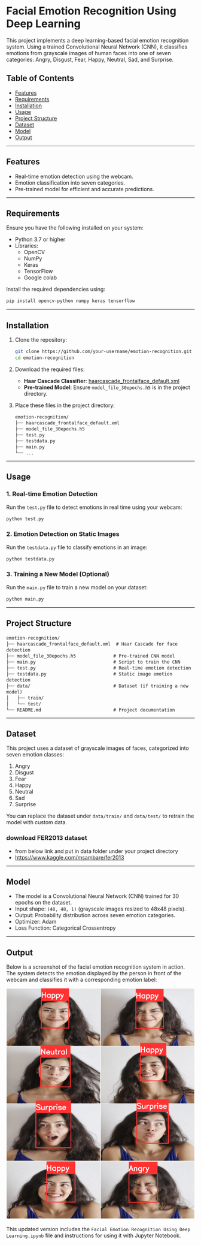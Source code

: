 # Facial Emotion Recognition Using Deep Learning

This project implements a deep learning-based facial emotion recognition system. Using a trained Convolutional Neural Network (CNN), it classifies emotions from grayscale images of human faces into one of seven categories: Angry, Disgust, Fear, Happy, Neutral, Sad, and Surprise.

## Table of Contents
- [Features](#features)
- [Requirements](#requirements)
- [Installation](#installation)
- [Usage](#usage)
- [Project Structure](#project-structure)
- [Dataset](#dataset)
- [Model](#model)
- [Output](#ouput)
---

## Features
- Real-time emotion detection using the webcam.
- Emotion classification into seven categories.
- Pre-trained model for efficient and accurate predictions.

---

## Requirements
Ensure you have the following installed on your system:
- Python 3.7 or higher
- Libraries:
  - OpenCV
  - NumPy
  - Keras
  - TensorFlow
  - Google colab

Install the required dependencies using:
```bash
pip install opencv-python numpy keras tensorflow
```

---

## Installation
1. Clone the repository:
   ```bash
   git clone https://github.com/your-username/emotion-recognition.git
   cd emotion-recognition
   ```

2. Download the required files:
   - **Haar Cascade Classifier**: [haarcascade_frontalface_default.xml](https://github.com/opencv/opencv/blob/master/data/haarcascades/haarcascade_frontalface_default.xml)
   - **Pre-trained Model**: Ensure `model_file_30epochs.h5` is in the project directory.

3. Place these files in the project directory:
   ```
   emotion-recognition/
   ├── haarcascade_frontalface_default.xml
   ├── model_file_30epochs.h5
   ├── test.py
   ├── testdata.py
   ├── main.py
   └── ...
   ```

---

## Usage
### 1. Real-time Emotion Detection
Run the `test.py` file to detect emotions in real time using your webcam:
```bash
python test.py
```

### 2. Emotion Detection on Static Images
Run the `testdata.py` file to classify emotions in an image:
```bash
python testdata.py
```

### 3. Training a New Model (Optional)
Run the `main.py` file to train a new model on your dataset:
```bash
python main.py
```

---

## Project Structure
```
emotion-recognition/
├── haarcascade_frontalface_default.xml  # Haar Cascade for face detection
├── model_file_30epochs.h5              # Pre-trained CNN model
├── main.py                             # Script to train the CNN
├── test.py                             # Real-time emotion detection
├── testdata.py                         # Static image emotion detection
├── data/                               # Dataset (if training a new model)
│   ├── train/
│   └── test/
└── README.md                           # Project documentation
```

---


## Dataset
This project uses a dataset of grayscale images of faces, categorized into seven emotion classes:
1. Angry
2. Disgust
3. Fear
4. Happy
5. Neutral
6. Sad
7. Surprise

You can replace the dataset under `data/train/` and `data/test/` to retrain the model with custom data.

### download FER2013 dataset
- from below link and put in data folder under your project directory
- https://www.kaggle.com/msambare/fer2013
---

## Model
- The model is a Convolutional Neural Network (CNN) trained for 30 epochs on the dataset.
- Input shape: `(48, 48, 1)` (grayscale images resized to 48x48 pixels).
- Output: Probability distribution across seven emotion categories.
- Optimizer: Adam
- Loss Function: Categorical Crossentropy
---
## Output 
Below is a screenshot of the facial emotion recognition system in action. The system detects the emotion displayed by the person in front of the webcam and classifies it with a corresponding emotion label:

![Emotion Recognition Output](https://github.com/bhargav0905/StreeRakshak/blob/f77184c1a068de9ed945000a0bb706831721d390/Screenshot%202024-12-28%20180605.png)




This updated version includes the `Facial Emotion Recognition Using Deep Learning.ipynb` file and instructions for using it with Jupyter Notebook.
